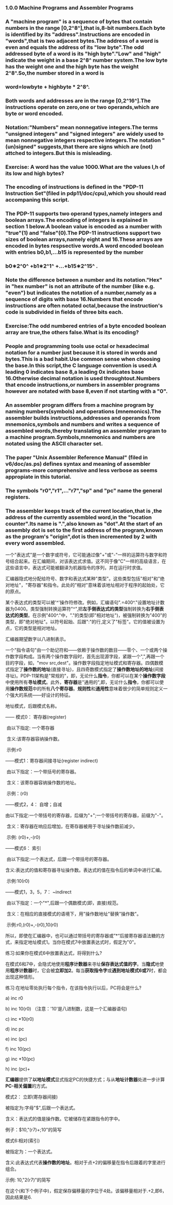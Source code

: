 ### 1.0.0  Machine Programs and Assembler Programs

### A "machine program" is a sequence of bytes that contain numbers in the range [0,2^8^],that is,8-bit numbers.Each byte is identified by its "address".Instructions are encoded in "words",that is two adjacent bytes.The address of a word is even and equals the address of its "low byte".The odd addressed byte of a word is its "high byte"."Low" and "high" indicate the weight in a base 2^8^ number system.The low byte has the weight one and the high byte has the weight 2^8^.So,the number stored in a word is 

### 				word=lowbyte + highbyte * 2^8^.

### Both words and addresses are in the range [0,2^16^].The instructions  operate on zero,one or two operands,which are byte or word encoded.

### Notation:"Numbers" mean nonnegative integers.The terms "unsigned integers" and "signed integers" are widely used to mean nonnegative integers respective integers.The notation "(un)signed" suggests,that there are signs which are (not) attched to integers.But this is misleading.

### Exercise: A word has the value 1000.What are the values l,h of its low and high bytes?

### The encoding of instructions is defined in the "PDP-11 Instruction Set"(filed in pdp11/doc/cpu),which you should read accompaning this script.

### The PDP-11 supports two operand types,namely integers and boolean arrays.The encoding of integers is explained in section 1 below.A boolean value is encoded as a number with "true"(1) and "false"(0).The PDP-11 instructions support two sizes of boolean arrays,namely eight and 16.These arrays are encoded in bytes respsective words.A word encoded boolean with entries b0,b1,...b15 is represented by the number

### b0∗2^0^ +b1∗2^1^ +...+b15∗2^15^ .

### Note the difference between a number and its notation."Hex" in "hex number" is not an attribute of the number (like e.g. "even") but indicates the notation of a number,namely as a sequence of digits with base 16.Numbers that encode instructions are often notated octal,because the instruction's code is subdivided in fields of three bits each.

### Exercise:The odd numbered entries of a byte encoded boolean array are true,the others false.What is its encoding?

### People and programming tools use octal or hexadecimal notation for a number just because it is stored in words and bytes.This is a bad habit.Use common sense when choosing the base.In this script,the C language convention is used:A leading 0 indicates base 8,a leading 0x indicates base 16.Otherwise decimal notation is used throughtout.Numbers that encode instructions,or numbers in assembler programs however are notated with base 8,even if not starting with a "0".



### An assembler program differs from a machine program by naming numbers(symbols) and operations (mnemonics).The assembler builds instructions,addresses and operands from mnemonics,symbols and numbers and writes a sequence of assembled words,thereby translating an assembler program to a machine program.Symbols,mnemonics and numbers are notated using the ASCII character set.

### The paper "Unix Assembler Reference Manual" (filed in v6/doc/as.ps) defines syntax and meaning of assembler programs-more comprehensive and less verbose as seems appropiate in this tutorial.

### The symbols "r0","r1",..."r7","sp" and "pc" name the general registers.



### The assembler keeps track of the current location,that is ,the address of the currently assembled word,in the "location counter".Its name is ".",also known as "dot".At the start of an assembly dot is set to the first address of the program,known as the program's "origin",dot is then incremented by 2 with every word assembled.



一个"表达式"是一个数字或符号，它可能通过像"+"或"-"一样的运算符与数字和符号结合起来。在汇编期间，对该表达式求值。这不同于像"C"一样的高级语言，在这些语言中，表达式可能被翻译为机器指令的序列，并在运行时求值。

汇编器隐式地分配给符号、数字和表达式某种"类型"。这些类型包括"相对"和"绝对地址"，"寄存器"和指令。此处的"相对"意味着该地址相对于程序的起始处，它的原点。

某个表达式的类型可以被'\^'操作符修改。例如，汇编语句".=400\^."设置地址计数器为0400。类型强制转换运算符"\^",把**左手侧表达式的类型**强制转换为**右手侧表达式的类型**。在示例"400\^."中，"."的类型(即"相对地址")，被强制转换为"400"的类型，即"绝对地址"。以符号起始、后跟":"的行,定义了"标签"。它的值被设置为点，它的类型是相对地址。

汇编器期望数字以八进制表示。

一个"指令语句"由一个助记符和——依赖于操作数的数目——零个、一个或两个操作数字段构成。当有两个操作数字段时，首先出现源字段，紧跟一个",",再跟一个目的字段，如，"mov src,dest"。操作数字段指定地址模式和寄存器。四偶数模式指定了**操作数的地址**(直接寻址)，且四奇数模式指定了**操作数地址的地址**(间接寻址)。PDP-11架构是"常规的"，即，无论什么**指令**，你都可以在某个**操作数字段**中使用所有**寻址模式**。此外，**寄存器**是"通用的",即，无论什么**指令**，你都可以使用**操作数规范**中的所有**八个寄存器**。**规则性**和**通用性**意味着很少的简单规则定义一个强大的系统——好设计的特征。

地址模式，后跟模式名称。 

—— 模式0：   寄存器(register)

​		由以下指定:   一个寄存器

​		含义:该寄存器容纳操作数。

​        示例:r0

——模式1：寄存器间接寻址(register indirect)

​		由以下指定：一个带括号的寄存器。

​		含义：该寄存器容纳操作数的地址。

​		示例：(r0)

——模式2，4： 自增；自减

​		由以下指定:一个带括号的寄存器，后缀为"+";一个带括号的寄存器，前缀为"-"。

​		含义：寄存器在响应后增加，在寄存器被用于寻址操作数前减少。

​		示例: (r0)+,-(r0)

——模式6：  索引

​		由以下指定:一个表达式，后跟一个带括号的寄存器。

​		含义:表达式的值和寄存器寻址操作数。表达式的值在指令后的单词中进行汇编。

​		示例:10(r0)

——模式1，3，5，7： ~indirect

​		由以下指定：一个"*",后跟一个偶数模式(即，直接)规范。

​		含义：在相应的直接模式的语境下，用"操作数地址"替换"操作数"。

​		示例:r0,(r0)+,-(r0),10(r0)

所以，即使在汇编器中，也可以通过带括号的寄存器或”*“后接寄存器语法糖的方式，来指定地址模式1。当你在模式7中放置表达式时，假定为"0"。

练习:如果你在模式6中放置表达式，将得到什么?

在模式6和7中，会隐式地使用**程序计数器**来寻址**保存表达式值的字**。当**隐式**地使用**程序计数器**时，它会被**立即加2**。每当**获取指令字**或**遇到地址模式6或7**时，都会出现这种情形。



练习:在地址零处执行每个指令，在该指令执行以后，PC将会是什么?

a) inc r0

b) inc 10(r0)  （注意：'10'是八进制数，这是一个汇编器语句)

c) inc *10(r0)

d) inc pc

e) inc (pc)

f) inc 10(pc)

g) inc *10(pc)

h) inc (pc)+

**汇编器**提供了**以地址模式**显式指定PC的快捷方式；与从**地址计数器**处进一步计算**PC-相关偏置**的方式。

模式2： 立即(寄存器间接)

被指定为:字母"$",后跟一个表达式。

含义：表达式的值是操作数。它被储存在紧跟指令的字中。

例子：$10,"(r7)+;10"的简写



模式6:相对(索引)

被指定为：一个表达式。

含义:此表达式代表**操作数的地址**。相对于点+2的偏移量在指令后跟着的字里进行组合。

示例: 10,"2(r7)"的简写

在这个(和下个例子中)，假定保存偏移量的字位于4处。该偏移量相对于.+2,即6，因此结果是6.